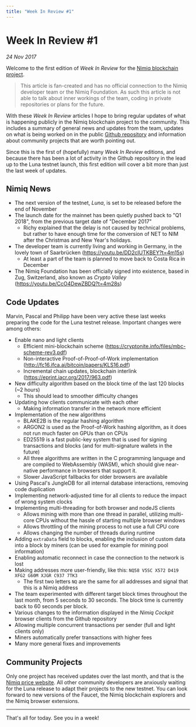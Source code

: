 ```yaml
---
title: "Week In Review #1"
---
```


# Week In Review #1
*24 Nov 2017*

Welcome to the first edition of *Week In Review* for the [Nimiq blockchain project](https://nimiq.com).

> This article is fan-created and has no official connection to the Nimiq developer team or the Nimiq Foundation. As such this article is not able to talk about inner workings of the team, coding in private repositories or plans for the future.

With these *Week In Review* articles I hope to bring regular updates of what is happening publicly in the Nimiq blockchain project to the community. This includes a summary of general news and updates from the team, updates on what is being worked on in the public [Github repository](https://github.com/nimiq-network/core) and information about community projects that are worth pointing out.

Since this is the first of (hopefully) many *Week In Review* editions, and because there has been a lot of activity in the Github repository in the lead up to the Luna testnet launch, this first edition will cover a bit more than just the last week of updates.

## Nimiq News
* The next version of the testnet, *Luna*, is set to be released before the end of November
* The launch date for the mainnet has been quietly pushed back to "Q1 2018", from the previous target date of "December 2017"
    * Richy explained that the delay is not caused by technical problems, but rather to have enough time for the conversion of NET to NIM after the Christmas and New Year's holidays.
* The developer team is currently living and working in Germany, in the lovely town of Saarbrücken (https://youtu.be/DD2cIUTKBEY?t=4m15s)
    * At least a part of the team is planned to move back to Costa Rica in December
* The Nimiq Foundation has been officially signed into existence, based in Zug, Switzerland, also known as *Crypto Valley* (https://youtu.be/CcO4DewZBDQ?t=4m28s)

## Code Updates
Marvin, Pascal and Philipp have been very active these last weeks preparing the code for the Luna testnet release. Important changes were among others:
* Enable nano and light clients
    * Efficient mini-blockchain scheme (https://cryptonite.info/files/mbc-scheme-rev3.pdf)
    * Non-interactive Proof-of-Proof-of-Work implementation (http://fc16.ifca.ai/bitcoin/papers/KLS16.pdf)
    * Incremental chain updates, blockchain interlink (https://eprint.iacr.org/2017/963.pdf)
* New difficulty algorithm based on the block time of the last 120 blocks (~2 hours)
    * This should lead to smoother difficulty changes
* Updating how clients communicate with each other
    * Making information transfer in the network more efficient
* Implementation of the new algorithms
    * BLAKE2B is the regular hashing algorithm
    * ARGON2 is used as the Proof-of-Work hashing algorithm, as it does not run much faster on GPUs than on CPUs
    * ED25519 is a fast public-key system that is used for signing transactions and blocks (and for multi-signature wallets in the future)
    * All three algorithms are written in the C programming language and are compiled to WebAssembly (WASM), which should give near-native performance in browsers that support it.
    * Slower JavaScript fallbacks for older browsers are available
* Using Pascal's JungleDB for all internal database interactions, removing code duplication
* Implementing network-adjusted time for all clients to reduce the impact of wrong system clocks
* Implementing multi-threading for both browser and nodeJS clients
    * Allows mining with more than one thread in parallel, utilizing multi-core CPUs without the hassle of starting multiple browser windows
    * Allows throttling of the mining process to not use a full CPU core
    * Allows changing the number of threads during runtime
* Adding `extraData` field to blocks, enabling the inclusion of custom data into a block by miners (can be used for example for mining pool information)
* Enabling automatic reconnect in case the connection to the network is lost
* Making addresses more user-friendly, like this: `NQ58 V5SC X572 D419 XFG2 G60M XJGR C937 7TK3`
    * The first two letters `NQ` are the same for all addresses and signal that this is a Nimiq address
* The team experimented with different target block times throughout the last month, from 5 seconds to 30 seconds. The block time is currently back to 60 seconds per block.
* Various changes to the information displayed in the *Nimiq Cockpit* browser clients from the Github repository
* Allowing multiple concurrent transactions per sender (full and light clients only)
* Miners automatically prefer transactions with higher fees
* Many more general fixes and improvements

## Community Projects
Only one project has received updates over the last month, and that is the [Nimiq price website](https://nimiqprice.com). All other community developers are anxiously waiting for the Luna release to adapt their projects to the new testnet. You can look forward to new versions of the Faucet, the Nimiq blockchain explorers and the Nimiq browser extensions.

---

That's all for today. See you in a week!
